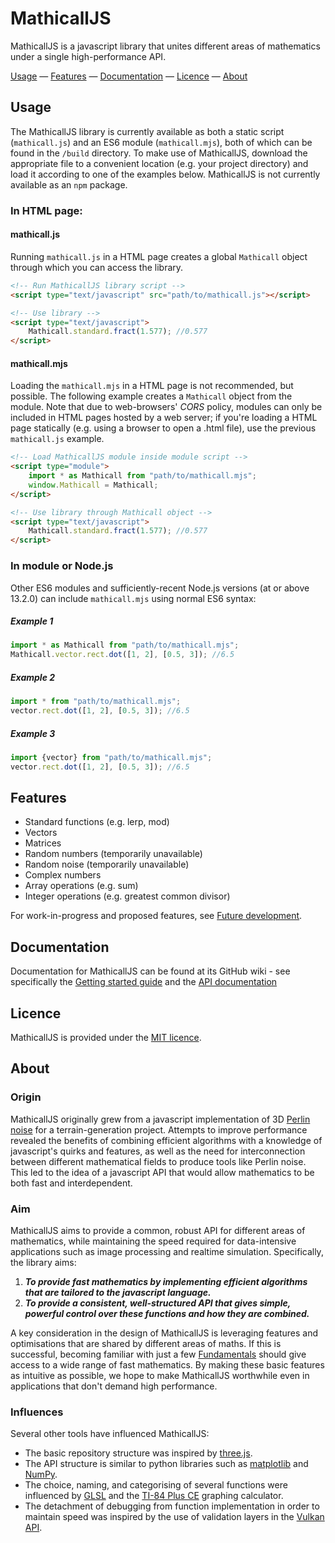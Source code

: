 # MathicallJS

MathicallJS is a javascript library that unites different areas of mathematics under a single high-performance API.

[Usage](#usage) &mdash;
[Features](#features) &mdash;
[Documentation](#documentation) &mdash;
[Licence](#licence) &mdash;
[About](#about)

## Usage
The MathicallJS library is currently available as both a static script (`mathicall.js`) and an ES6 module (`mathicall.mjs`), both of which can be found in the `/build` directory. To make use of MathicallJS, download the appropriate file to a convenient location (e.g. your project directory) and load it according to one of the examples below. MathicallJS is not currently available as an `npm` package.

### In HTML page:
#### mathicall.js
Running `mathicall.js` in a HTML page creates a global `Mathicall` object through which you can access the library.
```html
<!-- Run MathicallJS library script -->
<script type="text/javascript" src="path/to/mathicall.js"></script>

<!-- Use library -->
<script type="text/javascript">
	Mathicall.standard.fract(1.577); //0.577
</script>
```

#### mathicall.mjs
Loading the `mathicall.mjs` in a HTML page is not recommended, but possible. The following example creates a `Mathicall` object from the module. Note that due to web-browsers' _CORS_ policy, modules can only be included in HTML pages hosted by a web server; if you're loading a HTML page statically (e.g. using a browser to open a .html file), use the previous `mathicall.js` example.
```html
<!-- Load MathicallJS module inside module script -->
<script type="module">
	import * as Mathicall from "path/to/mathicall.mjs";
	window.Mathicall = Mathicall;
</script>

<!-- Use library through Mathicall object -->
<script type="text/javascript">
	Mathicall.standard.fract(1.577); //0.577
</script>
```

### In module or Node.js
Other ES6 modules and sufficiently-recent Node.js versions (at or above 13.2.0) can include `mathicall.mjs` using normal ES6 syntax:
##### Example 1
```javascript
import * as Mathicall from "path/to/mathicall.mjs";
Mathicall.vector.rect.dot([1, 2], [0.5, 3]); //6.5
```
##### Example 2
```javascript
import * from "path/to/mathicall.mjs";
vector.rect.dot([1, 2], [0.5, 3]); //6.5
```
##### Example 3
```javascript
import {vector} from "path/to/mathicall.mjs";
vector.rect.dot([1, 2], [0.5, 3]); //6.5
```

## Features
- Standard functions (e.g. lerp, mod)
- Vectors
- Matrices
- Random numbers (temporarily unavailable)
- Random noise (temporarily unavailable)
- Complex numbers
- Array operations (e.g. sum)
- Integer operations (e.g. greatest common divisor)

For work-in-progress and proposed features, see [Future development](https://github.com/PatGleeson101/mathicall.js/wiki/Future-development).


## Documentation
Documentation for MathicallJS can be found at its GitHub wiki - see specifically the [Getting started guide](https://github.com/PatGleeson101/mathicall.js/wiki/Getting-started) and the [API documentation](https://github.com/PatGleeson101/mathicall.js/wiki/API-documentation)

## Licence
MathicallJS is provided under the [MIT licence](LICENCE).

## About
### Origin
MathicallJS originally grew from a javascript implementation of 3D [Perlin noise](https://en.wikipedia.org/wiki/Perlin_noise) for a terrain-generation project. Attempts to improve performance revealed the benefits of combining efficient algorithms with a knowledge of javascript's quirks and features, as well as the need for interconnection between different mathematical fields to produce tools like Perlin noise. This led to the idea of a javascript API that would allow mathematics to be both fast and interdependent.

### Aim
MathicallJS aims to provide a common, robust API for different areas of mathematics, while maintaining the speed required for data-intensive applications such as image processing and realtime simulation. Specifically, the library aims:

1. _**To provide fast mathematics by implementing efficient algorithms that are tailored to the javascript language.**_
2. _**To provide a consistent, well-structured API that gives simple, powerful control over these functions and how they are combined.**_

A key consideration in the design of MathicallJS is leveraging features and optimisations that are shared by different areas of maths. If this is successful, becoming familiar with just a few [Fundamentals](https://github.com/PatGleeson101/mathicall.js/wiki/Getting-started#Fundamentals) should give access to a wide range of fast mathematics. By making these basic features as intuitive as possible, we hope to make MathicallJS worthwhile even in applications that don't demand high performance.


### Influences
Several other tools have influenced MathicallJS:

- The basic repository structure was inspired by [three.js](https://github.com/mrdoob/three.js/).
- The API structure is similar to python libraries such as [matplotlib](https://matplotlib.org/) and [NumPy](https://numpy.org/).
- The choice, naming, and categorising of several functions were influenced by [GLSL](https://en.wikipedia.org/wiki/OpenGL_Shading_Language) and the [TI-84 Plus CE](https://education.ti.com/en-au/products/calculators/graphing-calculators/ti-84-plus-ce) graphing calculator.
- The detachment of debugging from function implementation in order to maintain speed was inspired by the use of validation layers in the [Vulkan API](https://en.wikipedia.org/wiki/Vulkan_(API)).
